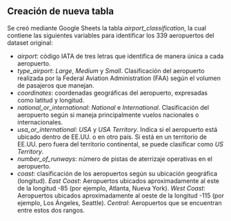 ## Creación de nueva tabla

Se creó mediante Google Sheets la tabla *airport_classification*, la cual contiene las siguientes variables para identificar los 339 aeropuertos del dataset original: 

- *airport*: código IATA de tres letras que identifica de manera única a cada aeropuerto.
- *type_airport*: *Large*, *Medium* y *Small*. Clasificación del aeropuerto realizada por la Federal Aviation Administration (FAA) según el volumen de pasajeros que manejan.
- *coordinates*: coordenadas geográficas del aeropuerto, expresadas como latitud y longitud.
- *national_or_international*: *National* e *International*. Clasificación del aeropuerto según si maneja principalmente vuelos nacionales o internacionales.
- *usa_or_international*: *USA* y *USA Territory*. Indica si el aeropuerto está ubicado dentro de EE.UU. o en otro país. Si está en un territorio de EE.UU. pero fuera del territorio continental, se puede clasificar como *US Territory*.
- *number_of_runways*: número de pistas de aterrizaje operativas en el aeropuerto. 
- *coast*: clasificación de los aeropuertos según su ubicación geográfica (longitud). *East Coast*: Aeropuertos ubicados aproximadamente al este de la longitud -85 (por ejemplo, Atlanta, Nueva York). *West Coast*: Aeropuertos ubicados aproximadamente al oeste de la longitud -115 (por ejemplo, Los Ángeles, Seattle). *Central*: Aeropuertos que se encuentran entre estos dos rangos.
